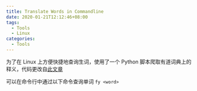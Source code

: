 ```yaml
---
title: Translate Words in Commandline
date: 2020-01-21T12:12:46+08:00
tags:
  - Tools
  - Linux
categories:
  - Tools
---
```


为了在 Linux 上方便快捷地查询生词，使用了一个 Python 脚本爬取有道词典上的释义，代码更改自[此文章](https://www.jianshu.com/p/2d5bcd87594e)

可以在命令行中通过以下命令查询单词
`fy <word>`